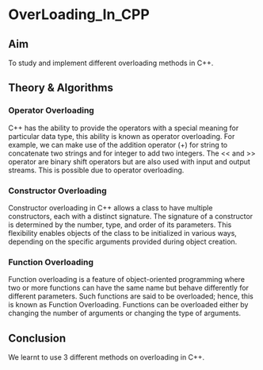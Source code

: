 # OverLoading_In_CPP
## Aim 
To study and implement different overloading methods in C++.
## Theory & Algorithms
### Operator Overloading
C++ has the ability to provide the operators with a special meaning for particular data type, this ability is known as operator overloading. For example, we can make use of the addition operator (+) for string to concatenate two strings and for integer to add two integers. The << and >> operator are binary shift operators but are also used with input and output streams. This is possible due to operator overloading. 
### Constructor Overloading
Constructor overloading in C++ allows a class to have multiple constructors, each with a distinct signature. The signature of a constructor is determined by the number, type, and order of its parameters. This flexibility enables objects of the class to be initialized in various ways, depending on the specific arguments provided during object creation. 
### Function Overloading
Function overloading is a feature of object-oriented programming where two or more functions can have the same name but behave differently for different parameters. Such functions are said to be overloaded; hence, this is known as Function Overloading. Functions can be overloaded either by changing the number of arguments or changing the type of arguments.
## Conclusion
We learnt to use 3 different methods on overloading in C++.
